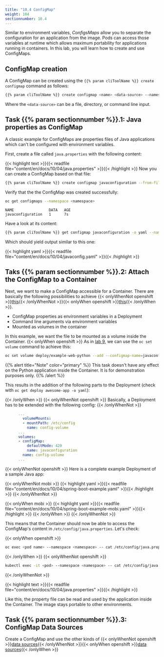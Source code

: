 ```yaml
---
title: "10.4 ConfigMap"
weight: 104
sectionnumber: 10.4
---
```


Similar to environment variables, _ConfigsMaps_ allow you to separate the configuration for an application from the image. Pods can access those variables at runtime which allows maximum portability for applications running in containers.
In this lab, you will learn how to create and use ConfigMaps.


## ConfigMap creation

A ConfigMap can be created using the `{{% param cliToolName %}} create configmap` command as follows:

```bash
{{% param cliToolName %}} create configmap <name> <data-source> --namespace <namespace>
```

Where the `<data-source>` can be a file, directory, or command line input.


## Task {{% param sectionnumber %}}.1: Java properties as ConfigMap

A classic example for ConfigMaps are properties files of Java applications which can't be configured with environment variables.

First, create a file called `java.properties` with the following content:

{{< highlight text >}}{{< readfile file="content/en/docs/10/04/java.properties" >}}{{< /highlight >}}
Now you can create a ConfigMap based on that file:

```bash
{{% param cliToolName %}} create configmap javaconfiguration --from-file=./java.properties --namespace <namespace>
```

Verify that the the ConfigMap was created successfully:

```bash
oc get configmaps --namespace <namespace>
```

```
NAME                DATA   AGE
javaconfiguration   1      7s
```

Have a look at its content:

```bash
{{% param cliToolName %}} get configmap javaconfiguration -o yaml --namespace <namespace>
```

Which should yield output similar to this one:

{{< highlight yaml >}}{{< readfile file="content/en/docs/10/04/javaconfig.yaml" >}}{{< /highlight >}}


## Taks {{% param sectionnumber %}}.2: Attach the ConfigMap to a Container

Next, we want to make a ConfigMap accessible for a Container. There are basically the following possibilities to achieve {{< onlyWhenNot openshift >}}[this](https://kubernetes.io/docs/tasks/configure-pod-container/configure-pod-configmap/){{< /onlyWhenNot >}}{{< onlyWhen openshift >}}[this](https://docs.openshift.com/container-platform/latest/builds/builds-configmaps.html#builds-configmaps-consuming-configmap-in-pods){{< /onlyWhen >}}.

* ConfigMap properties as environment variables in a Deployment
* Command line arguments via environment variables
* Mounted as volumes in the container

In this example, we want the file to be mounted as a volume inside the Container.
{{< onlyWhen openshift >}}
As in [lab 9](../09.0/), we can use the `oc set volume` command to achieve this:

```bash
oc set volume deploy/example-web-python --add --configmap-name=javaconfiguration --mount-path=/etc/config --name=config-volume --type configmap --namespace <namespace>
```

{{% alert title="Note" color="primary" %}}
This task doesn't have any effect on the Python application inside the Container. It is for demonstration purposes only.
{{% /alert %}}

This results in the addition of the following parts to the Deployment (check with `oc get deploy awesome-app -o yaml`):

{{< /onlyWhen >}}
{{< onlyWhenNot openshift >}}
Basically, a Deployment has to be extended with the following config:
{{< /onlyWhenNot >}}

```yaml
      ...
        volumeMounts:
        - mountPath: /etc/config
          name: config-volume
      ...
      volumes:
      - configMap:
          defaultMode: 420
          name: javaconfiguration
        name: config-volume
      ...
```
{{< onlyWhenNot openshift >}}
Here is a complete example Deployment of a sample Java app:

{{< onlyWhenNot mobi >}}
{{< highlight yaml >}}{{< readfile file="content/en/docs/10/04/spring-boot-example.yaml" >}}{{< /highlight >}}
{{< /onlyWhenNot >}}

{{< onlyWhen mobi >}}
{{< highlight yaml >}}{{< readfile file="content/en/docs/10/04/spring-boot-example-mobi.yaml" >}}{{< /highlight >}}
{{< /onlyWhen >}}
{{< /onlyWhenNot >}}


This means that the Container should now be able to access the ConfigMap's content in `/etc/config/java.properties`. Let's check:


{{< onlyWhen openshift >}}
```bash
oc exec <pod name> --namespace <namespace> -- cat /etc/config/java.properties
```
{{< /onlyWhen >}}
{{< onlyWhenNot openshift >}}
```bash
kubectl exec -it <pod> --namespace <namespace> -- cat /etc/config/java.properties
```
{{< /onlyWhenNot >}}


{{< highlight text >}}{{< readfile file="content/en/docs/10/04/java.properties" >}}{{< /highlight >}}

Like this, the property file can be read and used by the application inside the Container. The image stays portable to other environments.


## Task {{% param sectionnumber %}}.3: ConfigMap Data Sources

Create a ConfigMap and use the other kinds of {{< onlyWhenNot openshift >}}[data sources](https://kubernetes.io/docs/tasks/configure-pod-container/configure-pod-configmap/){{< /onlyWhenNot >}}{{< onlyWhen openshift >}}[data sources](https://docs.openshift.com/container-platform/latest/builds/builds-configmaps.html#builds-configmap-create_builds-configmaps){{< /onlyWhen >}}
